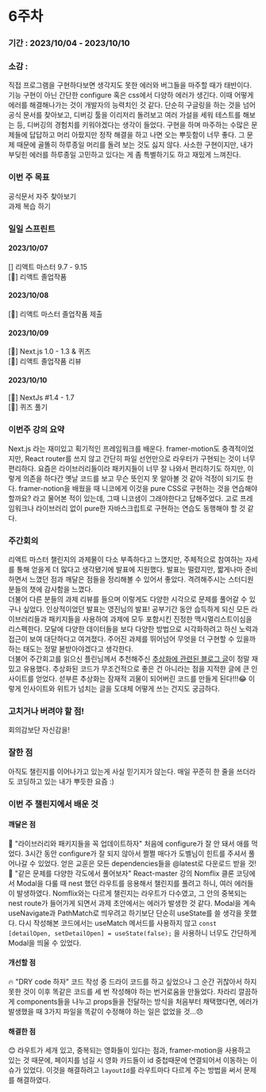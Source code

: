 # 6주차  
### 기간 : 2023/10/04 - 2023/10/10  
### 소감 : 
직접 프로그램을 구현하다보면 생각지도 못한 에러와 버그들을 마주할 때가 태반이다. 기능 구현이 아닌 간단한 configure 혹은 css에서 다양하 에러가 생긴다.
이때 어떻게 에러를 해결해나가는 것이 개발자의 능력치인 것 같다. 단순히 구글링을 하는 것을 넘어 공식 문서를 찾아보고, 디버깅 툴을 이리저리 돌려보고 여러 가설을 세워 테스트를 해보는 등, 디버깅의 경험치를 키워야겠다는 생각이 들었다. 
구현을 하며 마주하는 수많은 문제들에 답답하고 머리 아팠지만 정작 해결을 하고 나면 오는 뿌듯함이 너무 좋다. 그 문제 때문에 골똘히 하루종일 머리를 돌려 보는 것도 싫지 않다. 
사소한 구현이지만, 내가 부딪힌 에러를 하루종일 고민하고 있다는 게 좀 특별하기도 하고 재밌게 느껴진다. 
  
### 이번 주 목표  
공식문서 자주 찾아보기  
과제 복습 하기  

### 일일 스프린트  
#### 2023/10/07  
[] 리액트 마스터 9.7 - 9.15   
[🍅] 리액트 졸업작품   

#### 2023/10/08  
[🍅] 리액트 마스터 졸업작품 제출   

#### 2023/10/09
[🍅] Next.js 1.0 - 1.3 & 퀴즈  
[🍅] 리액트 졸업작품 리뷰   

#### 2023/10/10
[🍅] NextJs #1.4 - 1.7  
[🍅] 퀴즈 풀기   

### 이번주 강의 요약
Next.js 라는 재미있고 획기적인 프레임워크를 배운다. framer-motion도 충격적이었지만, React router를 쓰지 않고 간단히 파일 선언만으로 라우터가 구현되는 것이 너무 편리하다. 
요즘은 라이브러리들이라 패키지들이 너무 잘 나와서 편리하기도 하지만, 이렇게 의존을 하다간 옛날 코드를 보고 무슨 뜻인지 못 알아볼 것 같아 걱정이 되기도 한다. 
framer-notion을 배웠을 때 니코에게 이것을 pure CSS로 구현하는 것을 연습해야 할까요? 라고 물어본 적이 있는데, 그때 니코샘이 그래야한다고 답해주었다. 
고로 프레임워크나 라이브러리 없이 pure한 자바스크립트로 구현하는 연습도 동행해야 할 것 같다. 

### 주간회의
리액트 마스터 챌린지의 과제물이 다소 부족하다고 느꼈지만, 주체적으로 참여하는 자세를 통해 얻을게 더 많다고 생각됐기에 발표에 지원했다. 
발표는 떨렸지만, 짧게나마 준비하면서 느꼈던 점과 깨달은 점들을 정리해볼 수 있어서 좋았다. 
격려해주시는 스터디원 분들의 챗에 감사함을 느꼈다.   
더불어 다른 분들의 과제 리뷰를 들으며 이렇게도 다양한 시각으로 문제를 풀어갈 수 있구나 싶었다. 
인상적이었던 발표는 영진님의 발표! 공부기간 동안 습득하게 되신 모든 라이브러리들과 패키지들을 사용하여 과제에 모두 포함시킨 진정한 맥시멀리스트이심을 리스펙한다. 
모달에 다양한 데이터들을 보다 다양한 방법으로 시각화하려고 하신 노력과 접근이 보여 대단하다고 여겨졌다. 
주어진 과제를 뛰어넘어 무엇을 더 구현할 수 있을까하는 태도는 정말 볻받아야겠다고 생각한다.  
더불어 주간회고를 읽으신 플린님께서 추천해주신 [추상화에 관련된 블로그 글](https://velog.io/@gomjellie/The-Wet-Codebase)이 정말 재밌고 유용했다. 
추상화된 코드가 무조건적으로 좋은 건 아니라는 점을 지적한 글에 큰 인사이트를 얻었다. 섣부른 추상화는 잠재적 괴물이 되어버린 코드를 만들게 된다!!!😂
이렇게 인사이트와 위트가 넘치는 글을 도대체 어떻게 쓰는 건지도 궁금하다.

### 고치거나 버려야 할 점!  
회의감보단 자신감을! 

### 잘한 점
아직도 챌린지를 이어나가고 있는게 사실 믿기지가 않는다. 매일 꾸준히 한 줄을 쓰더라도 코딩하고 있는 내가 뿌듯한 요즘 :) 

### 이번 주 챌린지에서 배운 것
#### 깨달은 점 
🥲 "라이브러리와 패키지들을 꼭 업데이트하자" 처음에 configure가 잘 안 돼서 애를 먹었다. 3시간 동안 configure가 잘 되지 않아서 쩔쩔 매다가 도벨님이 힌트를 주셔서 풀어나갈 수 있었다. 얻은 교훈은 모든 dependencies들을 @latest로 다운로드 받을 것!    
🥲 "같은 문제를 다양한 각도에서 풀어보자" React-master 강의 Nomflix 클론 코딩에서 Modal을 다룰 때 nest 했던 라우트를 응용해서 챌린지를 풀려고 하니, 여러 에러들이 발생하였다. Nomflix와는 다르게 챌린지는 라우트가 다수였고, 그 안의 중복되는 nest route가 들어가게 되면서 과제 초안에서는 에러가 발생한 것 같다. Modal을 계속 useNavigate과 PathMatch로 띄우려고 하기보단 단순히 useState를 쓸 생각을 못했다. 다시 작성해본 코드에서는 useMatch 메서드를 사용하지 않고 `const [detailOpen, setDetailOpen] = useState(false);` 을 사용하니 너무도 간단하게  Modal을 띄울 수 있었다.  
#### 개선할 점
🔥 "DRY code 하자" 코드 작성 중 드라이 코드를 하고 싶었으나 그 순간 귀찮아서 하지 못한 것이 이후 똑같은 코드를 세 번 작성해야 하는 번거로움을 만들었다. 차라리 깔끔하게 components들을 나누고 props들을 전달하는 방식을 처음부터 채택했다면, 에러가 발생했을 때 3가지 파일을 똑같이 수정해야 하는 일은 없었을 것…😞   
#### 해결한 점 
😊 라우트가 세개 있고, 중복되는 영화들이 있다는 점과, framer-motion을 사용하고 있는 것 때문에,  페이지를 넘길 시 영화 카드들이 id 중첩때문에 연결되어서 이동하는 이슈가 있었다. 이것을 해결하려고 `layoutId`를 라우트마다 다르게 주는 방법을 써서 문제를 해결하였다.  
 
